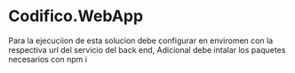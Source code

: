 # Codifico.WebApp

Para la ejecuciion de esta solucion debe configurar en enviromen con la respectiva url del servicio del back end, 
Adicional debe intalar los paquetes necesarios con npm i